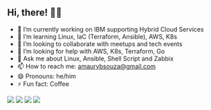 ## Hi, there! 👨‍💻
- 🔭 I’m currently working on IBM supporting Hybrid Cloud Services
- 🌱 I’m learning Linux, IaC (Terraform, Ansible), AWS, K8s 
- 👯 I’m looking to collaborate with meetups and tech events
- 🤔 I’m looking for help with AWS, K8s, Terraform, Go
- 💬 Ask me about Linux, Ansible, Shell Script and Zabbix
- 📫 How to reach me: amaurybsouza@gmail.com
- 😄 Pronouns: he/him
- ⚡ Fun fact: Coffee

<a href="https://github.com/amaurybsouza"><img src="https://img.shields.io/badge/GitHub-100000?style=for-the-badge&logo=github&logoColor=white" /><a/>
<a href="https://twitter.com/amaurybsouza"><img src="https://img.shields.io/badge/Twitter-1DA1F2?style=for-the-badge&logo=twitter&logoColor=white" /><a/>
<a href="https://www.linkedin.com/in/amaurybsouza/"><img src="https://img.shields.io/badge/LinkedIn-0077B5?style=for-the-badge&logo=linkedin&logoColor=white" /><a/>
<a href="https://amaurybsouza.medium.com/"><img src="https://img.shields.io/badge/medium-%2312100E.svg?&style=for-the-badge&logo=medium&logoColor=white" /><a/>



